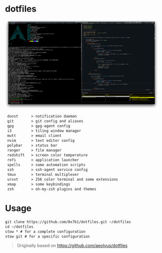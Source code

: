 # dotfiles

![Screenshot](images/screenshot_2019-06-26_104850.png)

```
 dunst      > notification daemon
 git        > git config and aliases
 gpg        > gpg-agent config
 i3         > tiling window manager
 mutt       > email client
 nvim       > text editor config
 polybar    > status bar
 ranger     > file manager
 redshift   > screen color temperature
 rofi       > application launcher
 spells     > some automation scripts
 ssh        > ssh-agent service config
 tmux       > terminal multiplexer
 urxvt      > 256 color terminal and some extensions
 xmap       > some keybindings
 zsh        > oh-my-zsh plugins and themes
 ```

# Usage
```
git clone https://github.com/0x7b1/dotfiles.git ~/dotfiles
cd ~/dotfiles
stow * # for a complete configuration
stow git # for a specific configuration
```

> Originally based on https://github.com/aeolyus/dotfiles
